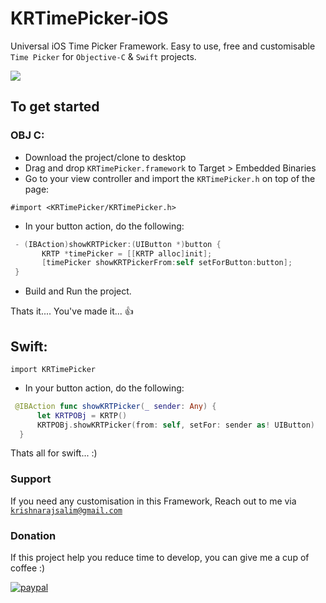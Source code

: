 # KRTimePicker-iOS
Universal iOS Time Picker Framework. Easy to use, free and customisable ```Time Picker``` for `Objective-C` & `Swift` projects.

 ![](https://github.com/Krishnarajsalim/KRTimePicker-iOS/blob/master/KRTP.gif)
 
## To get started
### OBJ C:
  - Download the project/clone to desktop
  - Drag and drop ```KRTimePicker.framework``` to Target > Embedded Binaries
  - Go to your view controller and import the ```KRTimePicker.h``` on top of the page:
  ```
  #import <KRTimePicker/KRTimePicker.h>
  ```
   - In your button action, do the following:
   ```ObjectiveC
    - (IBAction)showKRTPicker:(UIButton *)button {
          KRTP *timePicker = [[KRTP alloc]init];
          [timePicker showKRTPickerFrom:self setForButton:button];
    }
   ```
   - Build and Run the project.
   
Thats it.... You've made it... 👍

## Swift:
  ```
  import KRTimePicker
  ```
  
  - In your button action, do the following:
  ```Swift
   @IBAction func showKRTPicker(_ sender: Any) {
        let KRTPOBj = KRTP()
        KRTPOBj.showKRTPicker(from: self, setFor: sender as! UIButton) 
    }
  ```
 Thats all for swift... :)
  
### Support
If you need any customisation in this Framework, Reach out to me via <a href="krishnarajsalim@gmail.com" target="_blank">`krishnarajsalim@gmail.com`</a> 
   
### Donation
If this project help you reduce time to develop, you can give me a cup of coffee :)
 
[![paypal](https://www.paypalobjects.com/en_US/i/btn/btn_donateCC_LG.gif)](https://www.paypal.com/cgi-bin/webscr?cmd=_s-xclick&hosted_button_id=S4FGGFYUVS6HU)


